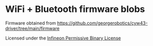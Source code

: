# WiFi + Bluetooth firmware blobs

Firmware obtained from https://github.com/georgerobotics/cyw43-driver/tree/main/firmware

Licensed under the [Infineon Permissive Binary License](LICENSE-permissive-binary-license-1.0.txt)